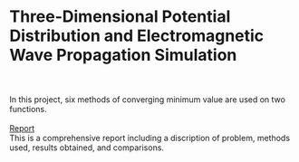 # Three-Dimensional Potential Distribution and Electromagnetic Wave Propagation Simulation
<br><br>
  In this project, six methods of converging minimum value are used on two functions.
<br><br>
[Report](https://github.com/yyywrz/PHYSICS-PROJECT/blob/master/2/minimum_finding.pdf) 
<br>
  This is a comprehensive report including a discription of problem, methods used, results obtained, and comparisons.
  <br>
  <br>
  <br>
